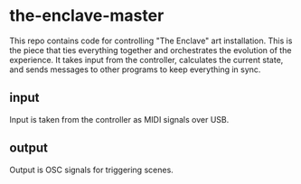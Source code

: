 # the-enclave-master

This repo contains code for controlling "The Enclave" art installation. This is the piece that ties everything together and orchestrates the evolution of the experience. It takes input from the controller, calculates the current state, and sends messages to other programs to keep everything in sync.

## input

Input is taken from the controller as MIDI signals over USB.

## output

Output is OSC signals for triggering scenes.
